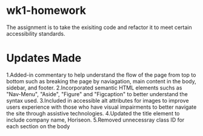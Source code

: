 # wk1-homework
 The assignment is to take the exisiting code and refactor it to meet certain accessibility standards.

# Updates Made

1.Added-in commentary to help understand the flow of the page from top to bottom such as breaking the page by naviagation, main content in the body, sidebar, and footer. 
2.Incorporated semantic HTML elements suchs as "Nav-Menu", "Aside", "Figure" and "Figcaption" to better understand the syntax used.
3.Included in accessible alt attributes for images to improve users experience with those who have visual impairments to better navigate the site through assistive technologies. 
4.Updated the title element to include company name, Horiseon. 
5.Removed unnecessray class ID for each section on the body